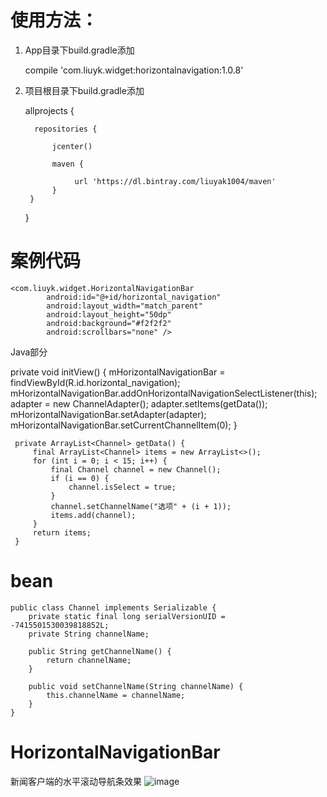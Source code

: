 
# 使用方法：

1. App目录下build.gradle添加

   compile 'com.liuyk.widget:horizontalnavigation:1.0.8'

2. 项目根目录下build.gradle添加
 

    allprojects {
    
         repositories {
    
             jcenter()
    
             maven {
    
                  url 'https://dl.bintray.com/liuyak1004/maven'
             }
        }
    }

# 案例代码
 

    <com.liuyk.widget.HorizontalNavigationBar
            android:id="@+id/horizontal_navigation"
            android:layout_width="match_parent"
            android:layout_height="50dp"
            android:background="#f2f2f2"
            android:scrollbars="none" />
        

Java部分

 private void initView() {
         mHorizontalNavigationBar = findViewById(R.id.horizontal_navigation);
         mHorizontalNavigationBar.addOnHorizontalNavigationSelectListener(this);
         adapter = new ChannelAdapter();
         adapter.setItems(getData());
         mHorizontalNavigationBar.setAdapter(adapter);
         mHorizontalNavigationBar.setCurrentChannelItem(0);
     }

     private ArrayList<Channel> getData() {
         final ArrayList<Channel> items = new ArrayList<>();
         for (int i = 0; i < 15; i++) {
             final Channel channel = new Channel();
             if (i == 0) {
                 channel.isSelect = true;
             }
             channel.setChannelName("选项" + (i + 1));
             items.add(channel);
         }
         return items;
     }
    

# bean

    public class Channel implements Serializable {
        private static final long serialVersionUID = -7415501530039818852L;
        private String channelName;
    
        public String getChannelName() {
            return channelName;
        }
    
        public void setChannelName(String channelName) {
            this.channelName = channelName;
        }
    }


# HorizontalNavigationBar
新闻客户端的水平滚动导航条效果
![image](https://github.com/liuyak/HorizontalNavigationBar/raw/master/Screenshots.jpg)